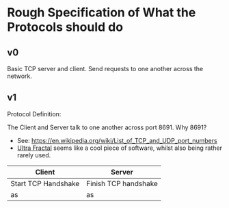 # Rough Specification of What the Protocols should do

## v0

Basic TCP server and client.
Send requests to one another across the network.

## v1

Protocol Definition:

The Client and Server talk to one another across port 8691.
Why 8691?

- See: <https://en.wikipedia.org/wiki/List_of_TCP_and_UDP_port_numbers>
- [Ultra Fractal](https://en.wikipedia.org/wiki/Ultra_Fractal) seems like a cool piece of software, whilst also being rather rarely used.

| Client | Server  |
| ------------- | -------------- |
| Start TCP Handshake | Finish TCP handshake |
| as| as |
